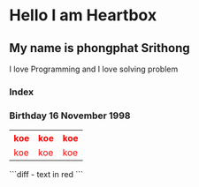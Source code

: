 # Hello I am Heartbox
## My name is phongphat Srithong

I love Programming and I love solving problem
### Index
### Birthday  16 November 1998


<table style="color:red">
    <tr>
        <th>koe</th>
        <th>koe</th>
        <th>koe</th>
    </tr>
    <tr>
        <td>koe</td>
        <td>koe</td>
        <td>koe</td>
    </tr>
    
</table>
```diff
- text in red
```